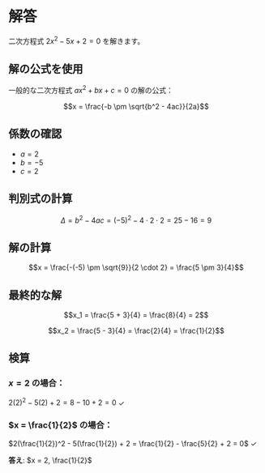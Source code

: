 # 解答

二次方程式 $2x^2 - 5x + 2 = 0$ を解きます。

## 解の公式を使用

一般的な二次方程式 $ax^2 + bx + c = 0$ の解の公式：

$$x = \frac{-b \pm \sqrt{b^2 - 4ac}}{2a}$$

## 係数の確認

- $a = 2$
- $b = -5$ 
- $c = 2$

## 判別式の計算

$$\Delta = b^2 - 4ac = (-5)^2 - 4 \cdot 2 \cdot 2 = 25 - 16 = 9$$

## 解の計算

$$x = \frac{-(-5) \pm \sqrt{9}}{2 \cdot 2} = \frac{5 \pm 3}{4}$$

## 最終的な解

$$x_1 = \frac{5 + 3}{4} = \frac{8}{4} = 2$$

$$x_2 = \frac{5 - 3}{4} = \frac{2}{4} = \frac{1}{2}$$

## 検算

### $x = 2$ の場合：
$2(2)^2 - 5(2) + 2 = 8 - 10 + 2 = 0$ ✓

### $x = \frac{1}{2}$ の場合：
$2(\frac{1}{2})^2 - 5(\frac{1}{2}) + 2 = \frac{1}{2} - \frac{5}{2} + 2 = 0$ ✓

**答え**: $x = 2, \frac{1}{2}$